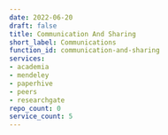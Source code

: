 ```yaml
---
date: 2022-06-20
draft: false
title: Communication And Sharing
short_label: Communications
function_id: communication-and-sharing
services:
- academia
- mendeley
- paperhive
- peers
- researchgate
repo_count: 0
service_count: 5
---
```



